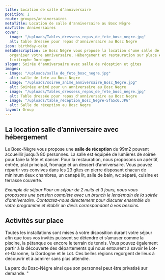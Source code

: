 ```yaml
---
title: Location de salle d'anniversaire
position: 1
route: groupes/anniversaires
metaTitle: Location de salle d'anniversaire au Bosc Nègre
navTitle: Anniversaires
cover:
  image: "/uploads/Tables_dressess_repas_de_fete_bosc_negre.jpg"
  alt: table dressée pour repas d'anniversaire au Bosc Negre
icon: birthday-cake
metaDescription: Le Bosc Nègre vous propose la location d'une salle de réception pour
  organiser votre anniversaire. Hébergement et restauration sur place en Lot-et-Garonne,
  limitrophe Dordogne
slogan: Soirée d'anniversaire avec salle de réception et gîtes
images:
- image: "/uploads/salle_de_fete_bosc_negre.jpg"
  alt: salle de fete au Bosc Negre
- image: "/uploads/soiree_anime_anniversaire_Bosc_Negre.jpg"
  alt: Soiréee animé pour un anniversaire au Bosc Negre
- image: "/uploads/Tables_dressess_repas_de_fete_bosc_negre.jpg"
  alt: Table dressée pour repas d'anniversaire au Bosc Negre
- image: "/uploads/table_reception_Bosc_Negre-5fa5c6.JPG"
  alt: Salle de réception au Bosc Negre
layout: Group
---
```


## La location salle d’anniversaire avec hébergement

Le Bosc-Nègre vous propose une **salle de réception** de 99m2 pouvant accueillir jusqu’à 80 personnes. La salle est équipée de lumières de soirée pour faire la fête et danser.
Pour la restauration, nous proposons un apéritif, entrée, plat principal, fromage et un dessert d’anniversaire.
Vous pouvez répartir vos convives dans les 23 gîtes en pierre disposant chacun de minimum deux chambres, un canapé lit, salle de bain, wc séparé, cuisine et terrasse couverte.\`

*Exemple de séjour
Pour un séjour de 2 nuits et 3 jours, nous vous proposons une pension complète avec un brunch le lendemain de la soirée d’anniversaire. Contactez-nous directement pour discuter ensemble de votre programme et établir un devis correspondant à vos besoins.*

## Activités sur place

Toutes les installations sont mises à votre disposition durant votre séjour afin que tous vos invités puissent se détendre et s’amuser comme la piscine, la pétanque ou encore le terrain de tennis. Vous pouvez également partir à la découverte des départements qui nous entourent à savoir le Lot-et-Garonne, la Dordogne et le Lot. Ces belles régions regorgent de lieux à découvrir et à admirer sans plus attendre.

La parc du Bosc-Nègre ainsi que son personnel peut être privatisé sur demande.
"
